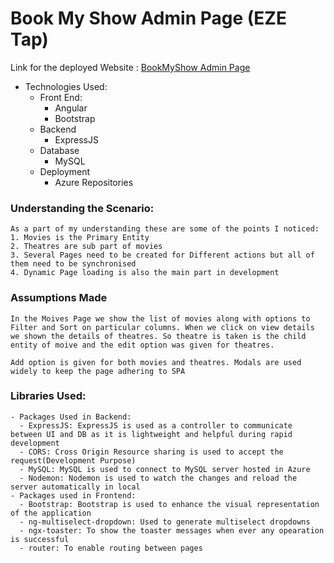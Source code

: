 # Book My Show Admin Page (EZE Tap)

Link for the deployed Website : [BookMyShow Admin Page](https://bmsclient.z13.web.core.windows.net)

- Technologies Used:
  - Front End:
    - Angular
    - Bootstrap
  - Backend
    - ExpressJS
  - Database
    - MySQL
  - Deployment
    - Azure Repositories

### Understanding the Scenario:
    As a part of my understanding these are some of the points I noticed:
    1. Movies is the Primary Entity
    2. Theatres are sub part of movies
    3. Several Pages need to be created for Different actions but all of them need to be synchronised
    4. Dynamic Page loading is also the main part in development
### Assumptions Made
    In the Moives Page we show the list of movies along with options to Filter and Sort on particular columns. When we click on view details we shown the details of theatres. So theatre is taken is the child entity of moive and the edit option was given for theatres.

    Add option is given for both movies and theatres. Modals are used widely to keep the page adhering to SPA
### Libraries Used:
    - Packages Used in Backend:
      - ExpressJS: ExpressJS is used as a controller to communicate between UI and DB as it is lightweight and helpful during rapid development
      - CORS: Cross Origin Resource sharing is used to accept the request(Development Purpose)
      - MySQL: MySQL is used to connect to MySQL server hosted in Azure
      - Nodemon: Nodemon is used to watch the changes and reload the server automatically in local
    - Packages used in Frontend:
      - Bootstrap: Bootstrap is used to enhance the visual representation of the application
      - ng-multiselect-dropdown: Used to generate multiselect dropdowns
      - ngx-toaster: To show the toaster messages when ever any opearation is successful
      - router: To enable routing between pages